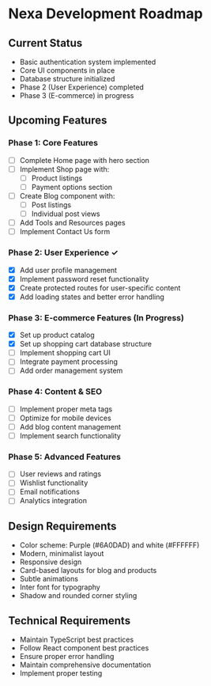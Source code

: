# Nexa Development Roadmap

## Current Status
- Basic authentication system implemented
- Core UI components in place
- Database structure initialized
- Phase 2 (User Experience) completed
- Phase 3 (E-commerce) in progress

## Upcoming Features

### Phase 1: Core Features
- [ ] Complete Home page with hero section
- [ ] Implement Shop page with:
  - [ ] Product listings
  - [ ] Payment options section
- [ ] Create Blog component with:
  - [ ] Post listings
  - [ ] Individual post views
- [ ] Add Tools and Resources pages
- [ ] Implement Contact Us form

### Phase 2: User Experience ✓
- [x] Add user profile management
- [x] Implement password reset functionality
- [x] Create protected routes for user-specific content
- [x] Add loading states and better error handling

### Phase 3: E-commerce Features (In Progress)
- [x] Set up product catalog
- [x] Set up shopping cart database structure
- [ ] Implement shopping cart UI
- [ ] Integrate payment processing
- [ ] Add order management system

### Phase 4: Content & SEO
- [ ] Implement proper meta tags
- [ ] Optimize for mobile devices
- [ ] Add blog content management
- [ ] Implement search functionality

### Phase 5: Advanced Features
- [ ] User reviews and ratings
- [ ] Wishlist functionality
- [ ] Email notifications
- [ ] Analytics integration

## Design Requirements
- Color scheme: Purple (#6A0DAD) and white (#FFFFFF)
- Modern, minimalist layout
- Responsive design
- Card-based layouts for blog and products
- Subtle animations
- Inter font for typography
- Shadow and rounded corner styling

## Technical Requirements
- Maintain TypeScript best practices
- Follow React component best practices
- Ensure proper error handling
- Maintain comprehensive documentation
- Implement proper testing